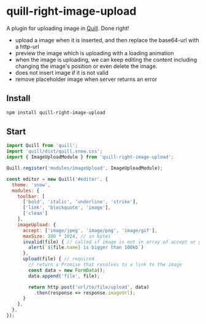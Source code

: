 # quill-right-image-upload

A plugin for uploading image in [Quill](https://quilljs.com/). Done right!

- upload a image when it is inserted, and then replace the base64-url with a http-url
- preview the image which is uploading with a loading animation
- when the image is uploading, we can keep editing the content including changing the image's position or even delete the image.
- does not insert image if it is not valid
- remove placeholder image when server returns an error

## Install

```sh
npm install quill-right-image-upload
```

## Start

```js
import Quill from 'quill';
import 'quill/dist/quill.snow.css';
import { ImageUploadModule } from 'quill-right-image-upload';

Quill.register('modules/imageUpload', ImageUploadModule);

const editor = new Quill('#editor', {
  theme: 'snow',
  modules: {
    toolbar: [
      ['bold', 'italic', 'underline', 'strike'],
      ['link', 'blockquote', 'image'],
      ['clean']
    ],
    imageUpload: {
      accept: ['image/jpeg', 'image/png', 'image/gif'],
      maxSize: 100 * 1024, // in bytes
      invalid(file) { // called if image is not in array of accept or greater than maxSize
        alert(`${file.name} is bigger than 100kb`)
      },
      upload(file) { // required
        // return a Promise that resolves to a link to the image
        const data = new FormData();
        data.append('file', file);

        return http.post('url/to/file/upload', data)
          .then(response => response.imageUrl);
      }
    },
  },
});
```
